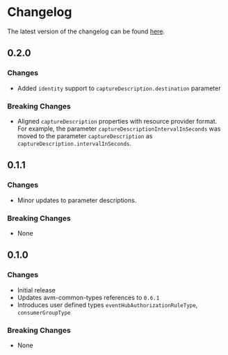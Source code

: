 # Changelog

The latest version of the changelog can be found [here](https://github.com/Azure/bicep-registry-modules/blob/main/avm/res/event-hub/namespace/eventhub/CHANGELOG.md).

## 0.2.0

### Changes

- Added `identity` support to `captureDescription.destination`  parameter

### Breaking Changes

- Aligned `captureDescription` properties with resource provider format. For example, the parameter `captureDescriptionIntervalInSeconds` was moved to the parameter `captureDescription` as `captureDescription.intervalInSeconds`.

## 0.1.1

### Changes

- Minor updates to parameter descriptions.

### Breaking Changes

- None

## 0.1.0

### Changes

- Initial release
- Updates avm-common-types references to `0.6.1`
- Introduces user defined types `eventHubAuthorizationRuleType`, `consumerGroupType`

### Breaking Changes

- None

